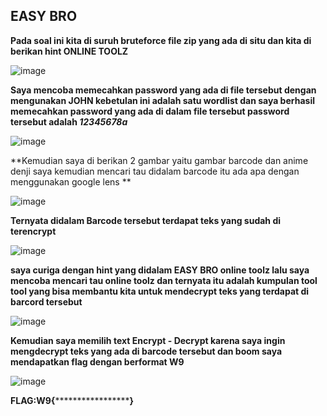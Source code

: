 ## EASY BRO
**Pada soal ini kita di suruh bruteforce file zip yang ada di situ dan kita di berikan hint ONLINE  TOOLZ**

![image](https://github.com/adityabarunairawan/WRITE-UP-CTFTKJ/assets/136324726/eecd6262-ba30-4d41-a14f-c0007231a035)

**Saya mencoba memecahkan password yang ada di file tersebut dengan mengunakan JOHN kebetulan ini adalah satu wordlist dan saya berhasil memecahkan password yang ada di dalam file tersebut password tersebut adalah _12345678a_**

![image](https://github.com/adityabarunairawan/WRITE-UP-CTFTKJ/assets/136324726/233b55fe-27df-4660-bbd5-4c40b391fe39)

**Kemudian saya di berikan 2 gambar yaitu gambar barcode dan anime denji saya kemudian mencari tau didalam barcode itu ada apa dengan menggunakan google lens **

![image](https://github.com/adityabarunairawan/WRITE-UP-CTFTKJ/assets/136324726/cb88c9dd-6f8b-4ce7-8ed7-ae7231977f5d)

**Ternyata didalam Barcode tersebut terdapat teks yang sudah di terencrypt**

![image](https://github.com/adityabarunairawan/WRITE-UP-CTFTKJ/assets/136324726/9635abfd-60f6-497d-aae1-b24478255f86)

**saya curiga dengan hint yang didalam EASY BRO online toolz lalu saya mencoba mencari tau online toolz dan ternyata itu adalah kumpulan tool tool yang bisa membantu kita untuk mendecrypt teks yang terdapat di barcord tersebut**
 
 ![image](https://github.com/adityabarunairawan/WRITE-UP-CTFTKJ/assets/136324726/63f0fd04-aacb-47a7-9b8c-947e0e05ba2f)

**Kemudian saya memilih text Encrypt - Decrypt karena saya ingin mengdecrypt teks yang ada di barcode tersebut dan boom saya mendapatkan flag dengan berformat W9**

![image](https://github.com/adityabarunairawan/WRITE-UP-CTFTKJ/assets/136324726/30a0d44c-8e33-424b-8e88-0d4cb5303f3e)

**FLAG:W9{*********************}**
